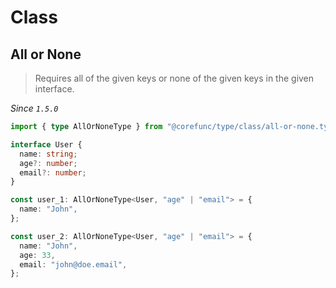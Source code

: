 # Class

## All or None

> Requires all of the given keys or none of the given keys in the given interface.

_Since `1.5.0`_

```typescript
import { type AllOrNoneType } from "@corefunc/type/class/all-or-none.type";

interface User {
  name: string;
  age?: number;
  email?: number;
}

const user_1: AllOrNoneType<User, "age" | "email"> = {
  name: "John",
};

const user_2: AllOrNoneType<User, "age" | "email"> = {
  name: "John",
  age: 33,
  email: "john@doe.email",
};
```

